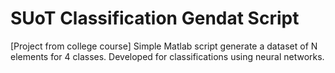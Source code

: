 # SUoT Classification Gendat Script
[Project from college course] Simple Matlab script generate a dataset of N elements for 4 classes. Developed for classifications using neural networks.
